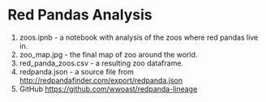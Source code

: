 # Red Pandas Analysis

1. zoos.ipnb - a notebook with analysis of the zoos where red pandas live in.
2. zoo_map.jpg - the final map of zoo around the world.
3. red_panda_zoos.csv - a resulting zoo dataframe.
4. redpanda.json - a source file from http://redpandafinder.com/export/redpanda.json
5. GitHub https://github.com/wwoast/redpanda-lineage
